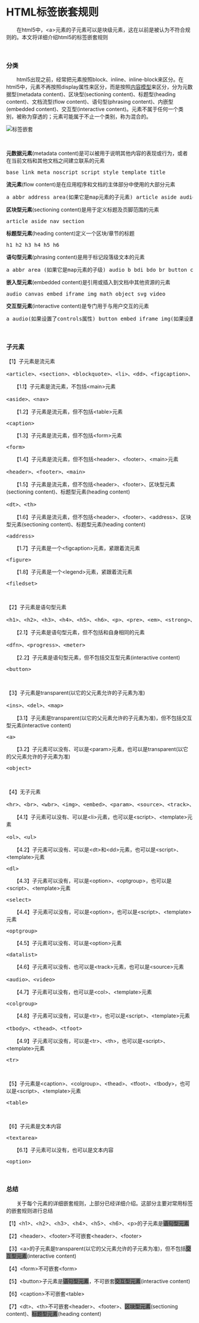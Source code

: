 # HTML标签嵌套规则

 　　在html5中，&lt;a&gt;元素的子元素可以是块级元素，这在以前是被认为不符合规则的。本文将详细介绍html5的标签嵌套规则

&nbsp;

### 分类

 　　html5出现之前，经常把元素按照block、inline、inline-block来区分。在html5中，元素不再按照display属性来区分，而是按照[内容模型](http://www.cnblogs.com/xiaohuochai/p/5046584.html)来区分，分为元数据型(metadata content)、区块型(sectioning content)、标题型(heading content)、文档流型(flow content)、语句型(phrasing content)、内嵌型(embedded content)、交互型(interactive content)。元素不属于任何一个类别，被称为穿透的；元素可能属于不止一个类别，称为混合的。

![标签嵌套](http://images2015.cnblogs.com/blog/740839/201604/740839-20160426090647392-1781385917.png)

&nbsp;

**元数据元素**(metadata content)是可以被用于说明其他内容的表现或行为，或者在当前文档和其他文档之间建立联系的元素

<div class="cnblogs_code">
<pre>base link meta noscript script style template title</pre>
</div>

**流元素**(flow content)是在应用程序和文档的主体部分中使用的大部分元素

<div class="cnblogs_code">
<pre>a abbr address area(如果它是map元素的子元素) article aside audio b bdi bdo blockquote br button canvas cite code data datalist del dfn div dl em embed fieldset figure footer form h1 h2 h3 h4 h5 h6 header hr i iframe img input ins kbd keygen label main map mark math meter nav noscript object ol output p pre progress q ruby s samp script section select small span strong sub sup svg table template textarea time u ul var video wbr text</pre>
</div>

**区块型元素**(sectioning content)是用于定义标题及页脚范围的元素

<div class="cnblogs_code">
<pre>article aside nav section</pre>
</div>

**标题型元素**(heading content)定义一个区块/章节的标题

<div class="cnblogs_code">
<pre>h1 h2 h3 h4 h5 h6</pre>
</div>

**语句型元素**(phrasing content)是用于标记段落级文本的元素

<div class="cnblogs_code">
<pre>a abbr area (如果它是map元素的子级) audio b bdi bdo br button canvas cite code data datalist del dfn em embed i iframe img input ins kbd keygen label map mark math meter noscript object output progress q ruby s samp script select small span strong sub sup svg template textarea time u var video wbr text</pre>
</div>

**嵌入型元素**(embedded content)是引用或插入到文档中其他资源的元素

<div class="cnblogs_code">
<pre>audio canvas embed iframe img math object svg video</pre>
</div>

**交互型元素**(interactive content)是专门用于与用户交互的元素

<div class="cnblogs_code">
<pre>a audio(如果设置了controls属性) button embed iframe img(如果设置了usemap属性) input(如果type属性不为hidden) keygen label object(如果设置了usemap属性) select textarea video (如果设置了controls属性)</pre>
</div>

&nbsp;

### 子元素

【1】子元素是流元素

<div class="cnblogs_code">
<pre>&lt;article&gt;、&lt;section&gt;、&lt;blockquote&gt;、&lt;li&gt;、&lt;dd&gt;、&lt;figcaption&gt;、&lt;div&gt;、&lt;main&gt;、&lt;td&gt;</pre>
</div>

　　【1.1】子元素是流元素，不包括&lt;main&gt;元素

<div class="cnblogs_code">
<pre>&lt;aside&gt;、&lt;nav&gt;</pre>
</div>

　　【1.2】子元素是流元素，但不包括&lt;table&gt;元素

<div class="cnblogs_code">
<pre>&lt;caption&gt;</pre>
</div>

　　【1.3】子元素是流元素，但不包括&lt;form&gt;元素

<div class="cnblogs_code">
<pre>&lt;form&gt;</pre>
</div>

　　【1.4】子元素是流元素，但不包括&lt;header&gt;、&lt;footer&gt;、&lt;main&gt;元素

<div class="cnblogs_code">
<pre>&lt;header&gt;、&lt;footer&gt;、&lt;main&gt;</pre>
</div>

　　【1.5】子元素是流元素，但不包括&lt;header&gt;、&lt;footer&gt;、区块型元素(sectioning content)、标题型元素(heading content)

<div class="cnblogs_code">
<pre>&lt;dt&gt;、&lt;th&gt;</pre>
</div>

　　【1.6】子元素是流元素，但不包括&lt;header&gt;、&lt;footer&gt;、&lt;address&gt;、区块型元素(sectioning content)、标题型元素(heading content)

<div class="cnblogs_code">
<pre>&lt;address&gt;</pre>
</div>

　　【1.7】子元素是一个&lt;figcaption&gt;元素，紧跟着流元素

<div class="cnblogs_code">
<pre>&lt;figure&gt;</pre>
</div>

　　【1.8】子元素是一个&lt;legend&gt;元素，紧跟着流元素

<div class="cnblogs_code">
<pre>&lt;filedset&gt;</pre>
</div>

&nbsp;

【2】子元素是语句型元素

<div class="cnblogs_code">
<pre>&lt;h1&gt;、&lt;h2&gt;、&lt;h3&gt;、&lt;h4&gt;、&lt;h5&gt;、&lt;h6&gt;、&lt;p&gt;、&lt;pre&gt;、&lt;em&gt;、&lt;strong&gt;、&lt;small&gt;、&lt;s&gt;、&lt;cite&gt;、&lt;q&gt;、&lt;abbr&gt;、&lt;data&gt;、&lt;time&gt;、&lt;code&gt;、&lt;var&gt;、&lt;samp&gt;</span>、&lt;kbd&gt;、&lt;sub&gt;、&lt;sup&gt;、&lt;i&gt;、&lt;b&gt;、&lt;u&gt;、&lt;mark&gt;、&lt;bdi&gt;、&lt;bdo&gt;、&lt;span&gt;、&lt;input&gt;、&lt;output&gt;、&lt;legend&gt;、&lt;label&gt;</pre>
</div>

　　【2.1】子元素是语句型元素，但不包括和自身相同的元素

<div class="cnblogs_code">
<pre>&lt;dfn&gt;、&lt;progress&gt;、&lt;meter&gt;</pre>
</div>

　　【2.2】子元素是语句型元素，但不包括交互型元素(interactive content)

<div class="cnblogs_code">
<pre>&lt;button&gt;</pre>
</div>

&nbsp;

【3】子元素是transparent(以它的父元素允许的子元素为准)

<div class="cnblogs_code">
<pre>&lt;ins&gt;、&lt;del&gt;、&lt;map&gt;</pre>
</div>

　　【3.1】子元素是transparent(以它的父元素允许的子元素为准)，但不包括交互型元素(interactive content)

<div class="cnblogs_code">
<pre>&lt;a&gt;</pre>
</div>

　　【3.2】子元素可以没有、可以是&lt;param&gt;元素，也可以是transparent(以它的父元素允许的子元素为准)

<div class="cnblogs_code">
<pre>&lt;object&gt;</span></pre>
</div>

&nbsp;

【4】无子元素

<div class="cnblogs_code">
<pre>&lt;hr&gt;、&lt;br&gt;、&lt;wbr&gt;、&lt;img&gt;、&lt;embed&gt;、&lt;param&gt;、&lt;source&gt;、&lt;track&gt;、&lt;area&gt;、&lt;col&gt;、&lt;keygen&gt;</pre>
</div>

　　【4.1】子元素可以没有、可以是&lt;li&gt;元素，也可以是&lt;script&gt;、&lt;template&gt;元素

<div class="cnblogs_code">
<pre>&lt;ol&gt;、&lt;ul&gt;</pre>
</div>

　　【4.2】子元素可以没有、可以是&lt;dt&gt;和&lt;dd&gt;元素，也可以是&lt;script&gt;、&lt;template&gt;元素

<div class="cnblogs_code">
<pre>&lt;dl&gt;</pre>
</div>

　　【4.3】子元素可以没有，可以是&lt;option&gt;、&lt;optgroup&gt;，也可以是&lt;script&gt;、&lt;template&gt;元素

<div class="cnblogs_code">
<pre>&lt;select&gt;</span></pre>
</div>

　　【4.4】子元素可以没有，可以是&lt;option&gt;，也可以是&lt;script&gt;、&lt;template&gt;元素

<div class="cnblogs_code">
<pre>&lt;optgroup&gt;</pre>
</div>

　　【4.5】子元素可以没有、可以是&lt;option&gt;元素

<div class="cnblogs_code">
<pre>&lt;datalist&gt;</pre>
</div>

　　【4.6】子元素可以没有、也可以是&lt;track&gt;元素，也可以是&lt;source&gt;元素

<div class="cnblogs_code">
<pre>&lt;audio&gt;、&lt;video&gt;</pre>
</div>

　　【4.7】子元素可以没有，也可以是&lt;col&gt;、&lt;template&gt;元素

<div class="cnblogs_code">
<pre>&lt;colgroup&gt;</pre>
</div>

　　【4.8】子元素可以没有，可以是&lt;tr&gt;，也可以是&lt;script&gt;、&lt;template&gt;元素

<div class="cnblogs_code">
<pre>&lt;tbody&gt;、&lt;thead&gt;、&lt;tfoot&gt;</pre>
</div>

　　【4.9】子元素可以没有，可以是&lt;tr&gt;、&lt;th&gt;，也可以是&lt;script&gt;、&lt;template&gt;元素

<div class="cnblogs_code">
<pre>&lt;tr&gt;</pre>
</div>

&nbsp;

【5】子元素是&lt;caption&gt;、&lt;colgroup&gt;、&lt;thead&gt;、&lt;tfoot&gt;、&lt;tbody&gt;，也可以是&lt;script&gt;、&lt;template&gt;元素

<div class="cnblogs_code">
<pre>&lt;table&gt;</pre>
</div>

&nbsp;

【6】子元素是文本内容

<div class="cnblogs_code">
<pre>&lt;textarea&gt;</pre>
</div>

　　【6.1】子元素可以没有，也可以是文本内容

<div class="cnblogs_code">
<pre>&lt;option&gt;</pre>
</div>

&nbsp;

### 总结

 　　关于每个元素的详细嵌套规则，上部分已经详细介绍。这部分主要对常用标签的嵌套规则进行总结


【1】&lt;h1&gt;、&lt;h2&gt;、&lt;h3&gt;、&lt;h4&gt;、&lt;h5&gt;、&lt;h6&gt;、&lt;p&gt;的子元素是<span style="background-color: #888888;" title="a abbr area (如果它是map元素的子级) audio b bdi bdo br button canvas cite code data datalist del dfn em embed i iframe img input ins kbd keygen label map mark math meter noscript object output progress q ruby s samp script select small span strong sub sup svg template textarea time u var video wbr text">语句型元素</span>

【2】&lt;header&gt;、&lt;footer&gt;不可嵌套&lt;header&gt;、&lt;footer&gt;

【3】&lt;a&gt;的子元素是transparent(以它的父元素允许的子元素为准)，但不包括<span style="background-color: #888888;" title="a audio(如果设置了controls属性) button embed iframe img(如果设置了usemap属性) input(如果type属性不为hidden) keygen label object(如果设置了usemap属性) select textarea video (如果设置了controls属性)">交互型元素</span>(interactive content)

【4】&lt;form&gt;不可嵌套&lt;form&gt;

【5】&lt;button&gt;子元素是<span style="background-color: #888888;" title="a abbr area (如果它是map元素的子级) audio b bdi bdo br button canvas cite code data datalist del dfn em embed i iframe img input ins kbd keygen label map mark math meter noscript object output progress q ruby s samp script select small span strong sub sup svg template textarea time u var video wbr text">语句型元素</span>，不可嵌套<span style="background-color: #888888;" title="a audio(如果设置了controls属性) button embed iframe img(如果设置了usemap属性) input(如果type属性不为hidden) keygen label object(如果设置了usemap属性) select textarea video (如果设置了controls属性)">交互型元素</span>(interactive content)

【6】&lt;caption&gt;不可嵌套&lt;table&gt;

【7】&lt;dt&gt;、&lt;th&gt;不可嵌套&lt;header&gt;、&lt;footer&gt;、<span style="background-color: #888888;" title="article aside nav section">区块型元素</span>(sectioning content)、<span style="background-color: #888888;" title="h1 h2 h3 h4 h5 h6">标题型元素</span>(heading content)

